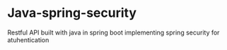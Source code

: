 # Java-spring-security
Restful API built with java in spring boot implementing spring security for atuhentication
